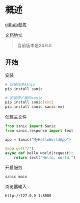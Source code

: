 # 概述

[github参考](https://github.com/huge-success/sanic)

[文档地址](https://sanic.readthedocs.io/en/stable/)

> 当前版本是24.6.0

## 开始

安装

```bash
# 安装纯净sanic
pip install sanic

# 安装带扩展的sanic
pip install sanic[ext]
pip install sanic sanic-ext
```

创建主文件

```python
from sanic import Sanic
from sanic.response import text

app = Sanic("MyHelloWorldApp")

@app.get("/")
async def hello_world(request):
    return text("Hello, world.")

```

开启服务

```
sanic main
```

浏览器输入

```
http://127.0.0.1:8000
```
